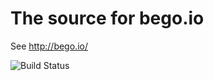 # The source for bego.io


See http://bego.io/


![Build Status](https://circleci.com/gh/bep/bego.io.svg?style=shield&circle-token=:circle-ci-badge-token)
